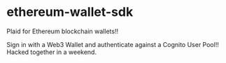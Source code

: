 # ethereum-wallet-sdk
Plaid for Ethereum blockchain wallets!!

Sign in with a Web3 Wallet and authenticate against a Cognito User Pool!! Hacked together in a weekend.
